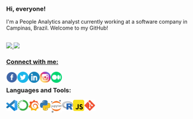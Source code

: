 ### Hi, everyone!

I'm a People Analytics analyst currently working at a software company in Campinas, Brazil. Welcome to my GitHub!

<br />

<a href="https://github.com/higor-gomes93">
  <img height="180em" src="https://github-readme-stats.vercel.app/api?username=higor-gomes93&show_icons=true&theme=tokyonight&include_all_commits=true&count_private=true"/>
  <img height="180em" src="https://github-readme-stats.vercel.app/api/top-langs/?username=higor-gomes93&langs_count=8&theme=tokyonight"/>

<br />

### Connect with me:

[<img align="left" alt="codeSTACKr | Facebook" width="30px" src="https://github.com/higor-gomes93/images/blob/main/Facebook.png?raw=true" />][facebook]
[<img align="left" alt="codeSTACKr | Twitter" width="30px" src="https://github.com/higor-gomes93/images/blob/main/Twitter.png?raw=true" />][twitter]
[<img align="left" alt="codeSTACKr | LinkedIn" width="30px" src="https://github.com/higor-gomes93/images/blob/main/LinkedIn.png?raw=true" />][linkedin]
[<img align="left" alt="codeSTACKr | Instagram" width="30px" src="https://github.com/higor-gomes93/images/blob/main/Instagram.png?raw=true" />][instagram]
[<img align="left" alt="codeSTACKr | Medium" width="30px" src="https://github.com/higor-gomes93/images/blob/main/Medium.png?raw=true" />][medium]

<br />

### Languages and Tools:

<img align="left" alt="Visual Studio Code" width="30px" src="https://github.com/higor-gomes93/images/blob/main/VSCode.png?raw=true" />
<img align="left" alt="Anaconda" width="30px" src="https://github.com/higor-gomes93/images/blob/main/Anaconda.png?raw=true" />
<img align="left" alt="Grafana" width="30px" src="https://github.com/higor-gomes93/images/blob/main/Grafana.png?raw=true" />
<img align="left" alt="Python" width="30px" src="https://github.com/higor-gomes93/images/blob/main/Python.png?raw=true" />
<img align="left" alt="Jupyter" width="30px" src="https://github.com/higor-gomes93/images/blob/main/Jupyter.png?raw=true" />
<img align="left" alt="R" width="30px" src="https://github.com/higor-gomes93/images/blob/main/R.png?raw=true" />
<img align="left" alt="JavaScript" width="30px" src="https://github.com/higor-gomes93/images/blob/main/JavaScript.png?raw=true" />
<img align="left" alt="Git" width="30px" src="https://github.com/higor-gomes93/images/blob/main/Git.png?raw=true" />

[facebook]: https://www.facebook.com/higorgomes93
[twitter]: https://twitter.com/higorgomes_93
[linkedin]: https://www.linkedin.com/in/higorgomes93/
[instagram]: https://www.instagram.com/higorgomes93/
[medium]: https://higorgomes93.medium.com/
